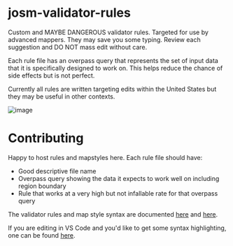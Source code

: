 # josm-validator-rules
Custom and MAYBE DANGEROUS validator rules. Targeted for use by advanced mappers. They may save you some typing. Review each suggestion and DO NOT mass edit without care.

Each rule file has an overpass query that represents the set of input data that it is specifically designed to work on. This helps reduce the chance of side effects but is not perfect.

Currently all rules are written targeting edits within the United States but they may be useful in other contexts.

![image](https://github.com/watmildon/josm-validator-rules/assets/118567155/57f90333-7455-41b8-859c-3b185b152696)

# Contributing
Happy to host rules and mapstyles here. Each rule file should have:

* Good descriptive file name
* Overpass query showing the data it expects to work well on including region boundary
* Rule that works at a very high but not infallable rate for that overpass query

The validator rules and map style syntax are documented [here](https://josm.openstreetmap.de/wiki/Help/Validator/MapCSSTagChecker) and [here](https://josm.openstreetmap.de/wiki/Help/Styles/MapCSSImplementation).

If you are editing in VS Code and you'd like to get some syntax highlighting, one can be found [here](https://marketplace.visualstudio.com/items?itemName=whammo.mapcss-syntax).
